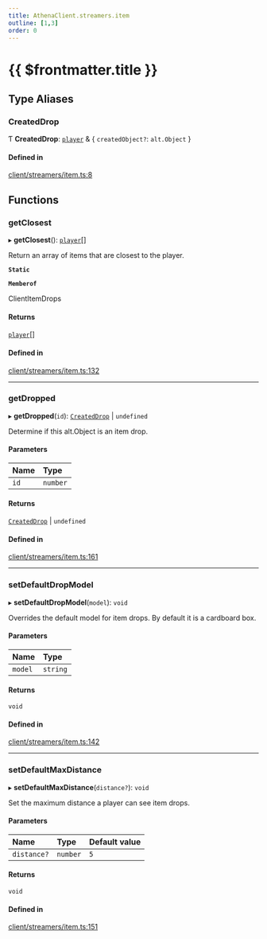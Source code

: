 ```yaml
---
title: AthenaClient.streamers.item
outline: [1,3]
order: 0
---
```


# {{ $frontmatter.title }}


## Type Aliases

### CreatedDrop

Ƭ **CreatedDrop**: [`player`](server_config.md#player) & { `createdObject?`: `alt.Object`  }

#### Defined in

[client/streamers/item.ts:8](https://github.com/Stuyk/altv-athena/blob/2ba937d/src/core/client/streamers/item.ts#L8)

## Functions

### getClosest

▸ **getClosest**(): [`player`](server_config.md#player)[]

Return an array of items that are closest to the player.

**`Static`**

**`Memberof`**

ClientItemDrops

#### Returns

[`player`](server_config.md#player)[]

#### Defined in

[client/streamers/item.ts:132](https://github.com/Stuyk/altv-athena/blob/2ba937d/src/core/client/streamers/item.ts#L132)

___

### getDropped

▸ **getDropped**(`id`): [`CreatedDrop`](client_streamers_item.md#CreatedDrop) \| `undefined`

Determine if this alt.Object is an item drop.

#### Parameters

| Name | Type |
| :------ | :------ |
| `id` | `number` |

#### Returns

[`CreatedDrop`](client_streamers_item.md#CreatedDrop) \| `undefined`

#### Defined in

[client/streamers/item.ts:161](https://github.com/Stuyk/altv-athena/blob/2ba937d/src/core/client/streamers/item.ts#L161)

___

### setDefaultDropModel

▸ **setDefaultDropModel**(`model`): `void`

Overrides the default model for item drops.
By default it is a cardboard box.

#### Parameters

| Name | Type |
| :------ | :------ |
| `model` | `string` |

#### Returns

`void`

#### Defined in

[client/streamers/item.ts:142](https://github.com/Stuyk/altv-athena/blob/2ba937d/src/core/client/streamers/item.ts#L142)

___

### setDefaultMaxDistance

▸ **setDefaultMaxDistance**(`distance?`): `void`

Set the maximum distance a player can see item drops.

#### Parameters

| Name | Type | Default value |
| :------ | :------ | :------ |
| `distance?` | `number` | `5` |

#### Returns

`void`

#### Defined in

[client/streamers/item.ts:151](https://github.com/Stuyk/altv-athena/blob/2ba937d/src/core/client/streamers/item.ts#L151)
